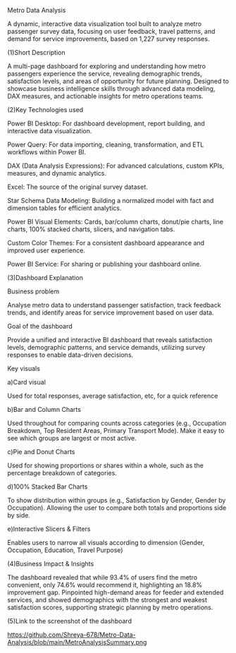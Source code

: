 Metro Data Analysis


A dynamic, interactive data visualization tool built to analyze metro passenger survey data, focusing on user feedback, travel patterns, and demand for service improvements, based on 1,227 survey responses.

(1)Short Description

A multi-page dashboard for exploring and understanding how metro passengers experience the service, revealing demographic trends, satisfaction levels, and areas of opportunity for future planning. Designed to showcase business intelligence skills through advanced data modeling, DAX measures, and actionable insights for metro operations teams.

(2)Key Technologies used


Power BI Desktop: For dashboard development, report building, and interactive data visualization.

Power Query: For data importing, cleaning, transformation, and ETL workflows within Power BI.

DAX (Data Analysis Expressions): For advanced calculations, custom KPIs, measures, and dynamic analytics.

Excel: The source of the original survey dataset.

Star Schema Data Modeling: Building a normalized model with fact and dimension tables for efficient analytics.

Power BI Visual Elements: Cards, bar/column charts, donut/pie charts, line charts, 100% stacked charts, slicers, and navigation tabs.

Custom Color Themes: For a consistent dashboard appearance and improved user experience.

Power BI Service: For sharing or publishing your dashboard online.

(3)Dashboard Explanation


Business problem

Analyse metro data to understand passenger satisfaction, track feedback trends, and identify areas for service improvement based on user data.

Goal of the dashboard

Provide a unified and interactive BI dashboard that reveals satisfaction levels, demographic patterns, and service demands, utilizing survey responses to enable data-driven decisions.

Key visuals 


a)Card visual 

Used for total responses, average satisfaction, etc, for a quick reference

b)Bar and Column Charts

Used throughout for comparing counts across categories (e.g., Occupation Breakdown, Top Resident Areas, Primary Transport Mode). Make it easy to see which groups are largest or most active.

c)Pie and Donut Charts

Used for showing proportions or shares within a whole, such as the percentage breakdown of categories.

d)100% Stacked Bar Charts

To show distribution within groups (e.g., Satisfaction by Gender, Gender by Occupation). Allowing the user to compare both totals and proportions side by side.

e)Interactive Slicers & Filters

Enables users to narrow all visuals according to dimension (Gender, Occupation, Education, Travel Purpose)


(4)Business Impact & Insights

The dashboard revealed that while 93.4% of users find the metro convenient, only 74.6% would recommend it, highlighting an 18.8% improvement gap. Pinpointed high-demand areas for feeder and extended services, and showed demographics with the strongest and weakest satisfaction scores, supporting strategic planning by metro operations.

(5)Link to the screenshot of the dashboard

https://github.com/Shreya-678/Metro-Data-Analysis/blob/main/MetroAnalysisSummary.png

